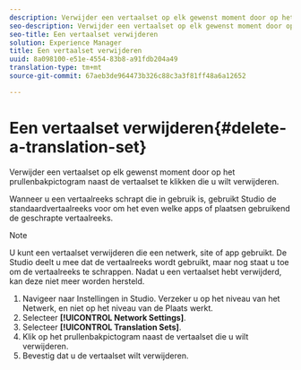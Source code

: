 ```yaml
---
description: Verwijder een vertaalset op elk gewenst moment door op het prullenbakpictogram naast de vertaalset te klikken die u wilt verwijderen.
seo-description: Verwijder een vertaalset op elk gewenst moment door op het prullenbakpictogram naast de vertaalset te klikken die u wilt verwijderen.
seo-title: Een vertaalset verwijderen
solution: Experience Manager
title: Een vertaalset verwijderen
uuid: 8a098100-e51e-4554-83b8-a91fdb204a49
translation-type: tm+mt
source-git-commit: 67aeb3de964473b326c88c3a3f81ff48a6a12652

---
```



# Een vertaalset verwijderen{#delete-a-translation-set}

Verwijder een vertaalset op elk gewenst moment door op het prullenbakpictogram naast de vertaalset te klikken die u wilt verwijderen.

Wanneer u een vertaalreeks schrapt die in gebruik is, gebruikt Studio de standaardvertaalreeks voor om het even welke apps of plaatsen gebruikend de geschrapte vertaalreeks.

>[!NOTE]
>
>U kunt een vertaalset verwijderen die een netwerk, site of app gebruikt. De Studio deelt u mee dat de vertaalreeks wordt gebruikt, maar nog staat u toe om de vertaalreeks te schrappen. Nadat u een vertaalset hebt verwijderd, kan deze niet meer worden hersteld.

1. Navigeer naar Instellingen in Studio. Verzeker u op het niveau van het Netwerk, en niet op het niveau van de Plaats werkt.
1. Selecteer **[!UICONTROL Network Settings]**.
1. Selecteer **[!UICONTROL Translation Sets]**.
1. Klik op het prullenbakpictogram naast de vertaalset die u wilt verwijderen.
1. Bevestig dat u de vertaalset wilt verwijderen.
